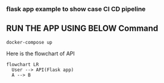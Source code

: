### flask app example to show case CI CD pipeline

## RUN THE APP USING BELOW Command
```
docker-compose up
```

Here is the flowchart of API 

```mermaid
flowchart LR
  User --> API(Flask app)
  A --> B
```

